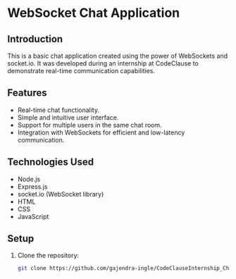 # WebSocket Chat Application

## Introduction

This is a basic chat application created using the power of WebSockets and socket.io. It was developed during an internship at CodeClause to demonstrate real-time communication capabilities.

## Features

- Real-time chat functionality.
- Simple and intuitive user interface.
- Support for multiple users in the same chat room.
- Integration with WebSockets for efficient and low-latency communication.

## Technologies Used

- Node.js
- Express.js
- socket.io (WebSocket library)
- HTML
- CSS
- JavaScript

## Setup

1. Clone the repository:

   ```bash
   git clone https://github.com/gajendra-ingle/CodeClauseInternship_ChatApplication.git


